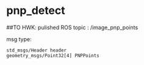 # pnp_detect

##TO HWK:
pulished ROS topic : /image_pnp_points

msg type:

```
std_msgs/Header header
geometry_msgs/Point32[4] PNPPoints
```
